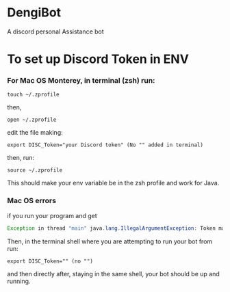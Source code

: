 # DengiBot
A discord personal Assistance bot

# To set up Discord Token in ENV 

### For Mac OS Monterey, in terminal (zsh) run:
```
touch ~/.zprofile 
```
then,
```
open ~/.zprofile  
```
edit the file making:
```
export DISC_Token="your Discord token" (No "" added in terminal) 
```
then, run:
```
source ~/.zprofile
```
This should make your env variable be in the zsh profile and work for Java.

### Mac OS errors 
if you run your program and get 
```Java
Exception in thread "main" java.lang.IllegalArgumentException: Token may not be null
```
Then, in the terminal shell where you are attempting to run your bot from run:
```
export DISC_Token="" (no "")
```
and then directly after, staying in the same shell, your bot should be up and running.